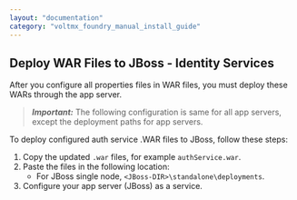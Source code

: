```yaml
---
layout: "documentation"
category: "voltmx_foundry_manual_install_guide"
---
```

                            

Deploy WAR Files to JBoss - Identity Services
---------------------------------------------

After you configure all properties files in WAR files, you must deploy these WARs through the app server.

> **_Important:_** The following configuration is same for all app servers, except the deployment paths for app servers.

To deploy configured auth service .WAR files to JBoss, follow these steps:

1.  Copy the updated `.war` files, for example `authService.war`.
2.  Paste the files in the following location:
    *   For JBoss single node, `<JBoss-DIR>\standalone\deployments`.
3.  Configure your app server (JBoss) as a service.
